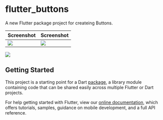 # flutter_buttons

A new Flutter package project for createing Buttons.

Screenshot | Screenshot
------------ | -------------
![](https://github.com/skaran921/flutter_buttons/blob/master/Screenshot_20191204-131347.jpg) | ![](https://github.com/skaran921/flutter_buttons/blob/master/Screenshot_20191204-131343.jpg)




![](https://github.com/skaran921/flutter_buttons/blob/master/Screenshot_20191204-131343.jpg)

## Getting Started

This project is a starting point for a Dart
[package](https://flutter.dev/developing-packages/),
a library module containing code that can be shared easily across
multiple Flutter or Dart projects.

For help getting started with Flutter, view our 
[online documentation](https://flutter.dev/docs), which offers tutorials, 
samples, guidance on mobile development, and a full API reference.
